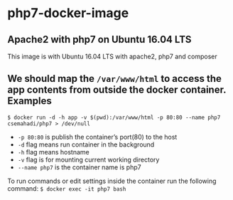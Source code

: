  # php7-docker-image

Apache2 with php7 on Ubuntu 16.04 LTS
--

This image is with Ubuntu 16.04 LTS with apache2, php7 and composer

We should map the `/var/www/html` to access the app contents from outside the docker container.
Examples
----

`$ docker run -d -h app -v $(pwd):/var/www/html -p 80:80 --name php7 csemahadi/php7 > /dev/null`

- `-p 80:80` is publish the container’s port(80) to the host
- `-d` flag means run container in the background
- `-h` flag means hostname
- `-v` flag is for mounting current working directory
- `--name php7` is the container name is php7

To run commands or edit settings inside the container run the following command:
`$ docker exec -it php7 bash`
